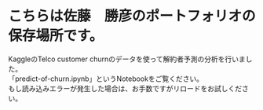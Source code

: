 # こちらは佐藤　勝彦のポートフォリオの保存場所です。
KaggleのTelco customer churnのデータを使って解約者予測の分析を行いました。<br>
「predict-of-churn.ipynb」というNotebookをご覧ください。<br>
もし読み込みエラーが発生した場合は、お手数ですがリロードをお試しください。
